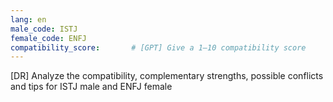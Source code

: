 ```yaml
---
lang: en
male_code: ISTJ
female_code: ENFJ
compatibility_score:       # [GPT] Give a 1–10 compatibility score
---
```


[DR] Analyze the compatibility, complementary strengths, possible conflicts and tips for ISTJ male and ENFJ female

